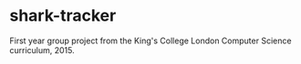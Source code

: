 # shark-tracker
First year group project from the King's College London Computer Science curriculum, 2015.

